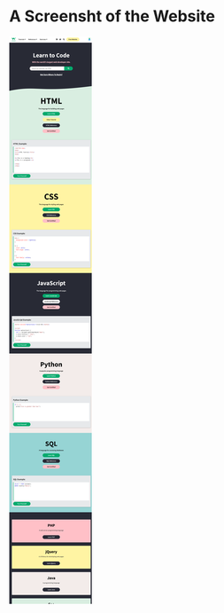 # A Screensht of the Website
![Webpage sreenshot](/assets/images/www.w3schools.com_default.asp%20(1).png)